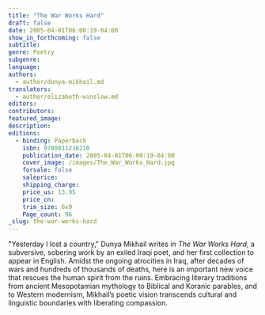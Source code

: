 ```yaml
---
title: "The War Works Hard"
draft: false
date: 2005-04-01T06:00:19-04:00
show_in_forthcoming: false
subtitle:
genre: Poetry
subgenre:
language:
authors:
  - author/dunya-mikhail.md
translators:
  - author/elizabeth-winslow.md
editors:
contributors:
featured_image:
description:
editions:
  - binding: Paperback
    isbn: 9780811216210
    publication_date: 2005-04-01T06:00:19-04:00
    cover_image: /images/The_War_Works_Hard.jpg
    forsale: false
    saleprice:
    shipping_charge:
    price_us: 13.95
    price_cn:
    trim_size: 6x9
    Page_count: 96
_slug: the-war-works-hard
---
```


"Yesterday I lost a country," Dunya Mikhail writes in _The War Works Hard_, a subversive, sobering work by an exiled Iraqi poet, and her first collection to appear in English. Amidst the ongoing atrocities in Iraq, after decades of wars and hundreds of thousands of deaths, here is an important new voice that rescues the human spirit from the ruins. Embracing literary traditions from ancient Mesopotamian mythology to Biblical and Koranic parables, and to Western modernism, Mikhail’s poetic vision transcends cultural and linguistic boundaries with liberating compassion.

